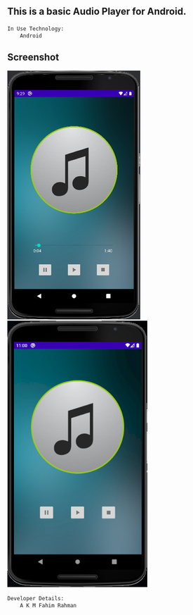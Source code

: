 ## This is a basic Audio Player for Android. 

	In Use Technology:
		Android

## Screenshot

![App Screenshot with SeekBar](READMEAssets/HomeScreen_v2.jpg) ![App Screenshot without SeekBar](READMEAssets/HomeScreen.PNG)


	Developer Details:
		A K M Fahim Rahman 


